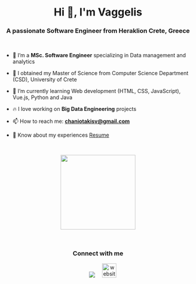 <h1 align="center">Hi 👋, I'm Vaggelis</a></h1>
<h3 align="center">A passionate Software Engineer from Heraklion Crete, Greece</h3>
<br>

- 🔭 I’m a <b>MSc. Software Engineer</b> specializing in Data management and analytics

- 🔭 I obtained my Master of Science from Computer Science Department (CSD), University of Crete

- 🌱 I’m currently learning Web development (HTML, CSS, JavaScript), Vue.js, Python and Java

- 🔥 I love working on <b>Big Data Engineering</b> projects

- 📫 How to reach me: **chaniotakisv@gmail.com**

- 📄 Know about my experiences <a href="https://github.com/chaniotakisv/chaniotakisv.github.io/blob/main/chaniotakisv_cv.pdf" target="blank">Resume</a>
<br/>
<p align="center"> <img src="https://media3.giphy.com/media/v1.Y2lkPTc5MGI3NjExdmV6bXVleW5pNHVsNm5jdmtvN3M1MGp5cHc3MG80aGx0ZTBoZHVueiZlcD12MV9pbnRlcm5hbF9naWZfYnlfaWQmY3Q9Zw/xT9C25UNTwfZuk85WP/giphy.webp" width="200" height="200"></p>
 <br>
 <h3 align="center" >Connect with me</h3>

<p align="center">

 <div align="center"  class="icons-social" style="margin-left: 10px;">
        <a style="margin-left: 15px;"  target="_blank" href="https://www.linkedin.com/in/vaggelis-chaniotakis-b0b894120/">
			<img src="https://img.icons8.com/doodle/40/000000/linkedin--v2.png"></a>
      	 <a style="margin-left: 15px;" target="_blank" href="https://chaniotakisv.github.io/">
     <img width="38" height="38" src="https://img.icons8.com/cotton/64/website--v2.png" alt="website--v2"/>
</div>

</p>
